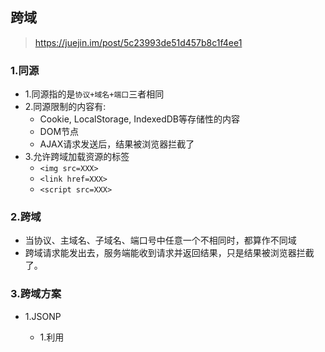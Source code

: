 ## 跨域
> https://juejin.im/post/5c23993de51d457b8c1f4ee1
### 1.同源
* 1.同源指的是```协议+域名+端口```三者相同
* 2.同源限制的内容有:
    * Cookie, LocalStorage, IndexedDB等存储性的内容
    * DOM节点
    * AJAX请求发送后，结果被浏览器拦截了
* 3.允许跨域加载资源的标签
    * ```<img src=XXX>```
    * ```<link href=XXX>```
    * ```<script src=XXX>```
### 2.跨域
* 当协议、主域名、子域名、端口号中任意一个不相同时，都算作不同域
* 跨域请求能发出去，服务端能收到请求并返回结果，只是结果被浏览器拦截了。
### 3.跨域方案
* 1.JSONP
    * 1.利用<script>标签没有跨域限制的漏洞
    * 2.回调传参的形式，获取参数
    * 3.缺点是仅支持get方法，不安全，可能遭受xss攻击
    * 4.实现:
    ```js
    // 服务器端
    var express = require('express');
    var app = express();
    var url = require('url');

    app.get('/test', function(req, res, next) {
        var data = 'hah, this is jsonp'
        var params = url.parse(req.url, true).query;
        res.send(`${params.callback}(${JSON.stringify(data)})`);
    });

    app.listen(8088);
    ```
    ```js
    // 客户端
    function jsonp({ url, callback }) {
        return new Promise((resolve, reject) => {
            let script = document.createElement('script')
            window[callback] = function(data) {
                resolve(data)
                document.body.removeChild(script)
            }
            script.src = `${url}?callback=${callback}`
            document.body.appendChild(script)
        })
    }
    jsonp({
        url: 'http://localhost:8088/test',
        callback: 'callback'
    }).then(data => {
        console.log(data)
    })
    ```
* 2.CORS
跨域资源共享（Cross-origin resource sharing）
http://www.ruanyifeng.com/blog/2016/04/cors.html
    * 1.简单请求（同时满足以下两大条件，就属于简单请求）
        * 条件1：使用下列方法之一:
            * GET
            * HEAD
            * POST
        * 条件2：HTTP的头信息不超出以下几种字段：
            * Accept
            * Accept-Language
            * Content-Language
            * Last-Event-ID
            * Content-Type的值仅限于下列三者之一:
                * text/plain
                * multipart/form-data
                * application/x-www-form-urlencoded
    * 2.复杂请求
    > 复杂请求会在正式通信之前，用options方法增加一次预检HTTP查询请求,通过该请求来知道服务端是否允许跨域请求。

        * 1.如果要发送Cookie，Access-Control-Allow-Origin就不能设为星号，必须指定明确的、与请求网页一致的域名。
        * 2.Cookie依然遵循同源政策，只有用服务器域名设置的Cookie才会上传，其他域名的Cookie并不会上传。
        * 3.原网页代码中的document.cookie也无法读取服务器域名下的Cookie。
        * 4.复杂cors请求示例(添加自定义http头信息):

        ```js
            // 服务器端
            var express = require('express');
            var app = express();
            const whiteList = ['http://127.0.0.1:9000'];
            //设置跨域访问
            app.all('*', function(req, res, next) {
                const origin = req.headers.origin;
                if (whiteList.includes(origin)) {
                    res.header("Access-Control-Allow-Origin", origin); // 允许哪个源访问我
                    res.header("Access-Control-Allow-Headers", "name"); // 允许携带哪个头访问我
                    res.header("Access-Control-Expose-Headers", "name"); // 允许返回的头
                    res.header("Access-Control-Allow-Methods","POST,GET,OPTIONS"); // 服务器支持的所有跨域方法
                    res.header('Access-Control-Max-Age', 3600); // 预检的存活时间(秒)
                    res.header('Access-Control-Allow-Credentials', true); // 允许携带cookie
                }
                next();
            });

            app.post('/test', function(req, res, next) {
                var data = 'hah, this is cors'
                res.send(JSON.stringify(data));
            });

            app.listen(8088);
            console.log('listen 8088')
        ```
        ```js
            // 客户端
            let xhr = new XMLHttpRequest();
            document.cookie = 'name=xx' // cookie不能跨域
            xhr.withCredentials = true // 前端设置是否带cookie
            xhr.open('POST', 'http://localhost:8088/test', true)
            xhr.setRequestHeader('name', 'xx')
            xhr.onreadystatechange = function() {
                if (xhr.readyState === 4) {
                    console.log(xhr.response)
                }
            }
            xhr.send()
        ```
* 3.postMessage(HTML5 XMLHttpRequest Level2 中的API)
    * 页面和iframe之间消息传递
    * 示例
    test.html
    ```html
        <body>
            <iframe src="http://localhost:9000/status.html" frameborder="0" id="frame" onload="load()"></iframe>
            <script>
                function load() {
                    let frame = document.getElementById('frame')
                    frame.contentWindow.postMessage('小姐姐，你好', 'http://localhost:9000') // 发送数据
                    window.onmessage = function(e) { // 接受返回数据
                    console.log('receive:', e.data) // receive: 对不起，我是小哥哥
                    }
                }
            </script>
        </body>
    ```
    status.html
    ```html
        <body>
            <script>
                window.onmessage = function(e) {
                    console.log(e.data) // 小姐姐，你好
                    e.source.postMessage('对不起，我是小哥哥', e.origin)
                }
            </script>
        </body>
    ```
* 4.websocket
    * 全双工通信
    * 建立连接需要借助HTTP协议，建立好后，通信与HTTP无关

    ```js
    // 服务端
    let express = require('express');
    let app = express();
    let WebSocket = require('ws'); // 记得安装ws
    let wss = new WebSocket.Server({port:8088});
    wss.on('connection',function(ws) {
        ws.on('message', function (data) {
            console.log(data); // 小姐姐你好
            ws.send('对不起，我是小哥哥')
        });
    })
    ```
    ```js
    // 客户端
    let socket = new WebSocket('ws://localhost:8088');
    socket.onopen = function () {
        socket.send('小姐姐你好'); // 向服务器发送数据
    }
    socket.onmessage = function (e) {
        console.log(e.data); // 对不起，我是小哥哥
    }
    ```
* 5.Node中间件代理（2次跨域）
    * 1.服务器向服务器发起请求无需遵循同源策略
    * 2.nodejs发起ajax请求 https://segmentfault.com/a/1190000010698468
    * 3.示例:
    ```js
    // 客户端
    let xhr = new XMLHttpRequest();
    xhr.open('POST', 'http://127.0.0.1:4000/', true)
    xhr.onreadystatechange = function() {
        if (xhr.readyState === 4) {
            console.log(xhr.response) // hah, this is nodejs proxy cross origin
        }
    }
    xhr.send()
    ```
    ```js
    // 代理服务器
    const http = require('http')
    const server = http.createServer((req, res) => {
        res.writeHead(200, {
            'Access-Control-Allow-Origin': '*',
            'Access-Control-Allow-Methods': '*',
            'Access-Control-Allow-Headers': 'Content-Type'
        })

        http.get('http://127.0.0.1:8088/test', resp => {
            let data = '';

            // A chunk of data has been recieved.
            resp.on('data', (chunk) => {
                data += chunk;
            });
            
            // The whole response has been received. Print out the result.
            resp.on('end', () => {
                res.end(data)
            });
        })
    })

    server.listen(4000, () => {
        console.log('the proxyServer is running')
    })
    ```
    ```js
    // 源服务器
    var express = require('express');
    var app = express();

    app.get('/test', function(req, res, next) {
        var data = 'hah, this is nodejs proxy cross origin'
        res.send(JSON.stringify(data));
    });

    app.listen(8088);
    console.log('listen 8088')
    ```
* 6.nginx反向代理
    原理类似于node中间件代理，搭建一个中转nginx服务器，用于转发请求
    ```js
    // 客户端
    let xhr = new XMLHttpRequest();
    xhr.open('POST', 'http://127.0.0.1:3000/test', true)
    xhr.onreadystatechange = function() {
        if (xhr.readyState === 4) {
            console.log(xhr.response) // hah, this is nginx proxy
        }
    }
    xhr.send()
    ```
    ```js
    // nginx配置
    server {
        listen 3000;
        server_name 127.0.0.1;
        location / {
            proxy_set_header X-Real-IP $remote_addr; 
			proxy_set_header Host $http_host; 
            proxy_pass http://127.0.0.1:8088/;
        }
    }
    ```
    ```js
    // 服务器
    var express = require('express');
    var app = express();

    app.post('/test', function(req, res, next) {
        var data = 'hah, this is nginx proxy'
        res.send(JSON.stringify(data));
    });

    app.listen(8088);
    console.log('listen 8088')
    ```
* 7.window.name + iframe
    window.name值在不同的页面（甚至不同的域名）加载后依旧存在，并且可以支持非常长的name值（2MB）
    ```js
     // a.html(http://localhost:3000/b.html)
    <iframe src="http://localhost:4000/c.html" frameborder="0" onload="load()" id="iframe"></iframe>
    <script>
        let first = true
        // onload事件会触发2次，第1次加载跨域页，并留存数据于window.name
        function load() {
        if(first){
        // 第1次onload(跨域页)成功后，切换到同域代理页面
            let iframe = document.getElementById('iframe');
            iframe.src = 'http://localhost:3000/b.html';
            first = false;
        }else{
        // 第2次onload(同域b.html页)成功后，读取同域window.name中数据
            console.log(iframe.contentWindow.name);
        }
        }
    </script>
    ```
    ```js
    b.html为中间代理页，与a.html同域，内容为空。
    ```
    ```js
     // c.html(http://localhost:4000/c.html)
    <script>
        window.name = '我不爱你'  
    </script>
    ```
* 8.location.hash + iframe 
    一开始a.html给c.html传一个hash值，然后c.html收到hash值后，再把hash值传递给b.html，最后b.html将结果放到a.html的hash值中。
    ```js
    // a.html http://localhost:3000
    <iframe src="http://localhost:4000/c.html#iloveyou"></iframe>
    <script>
        window.onhashchange = function () { //检测hash的变化
            console.log(location.hash);
        }
    </script>
    ```
    ```js
    // b.html http://localhost:3000
    <script>
        window.parent.parent.location.hash = location.hash 
        //b.html将结果放到a.html的hash值中，b.html可通过parent.parent访问a.html页面
    </script>
    ```
    ```js
    // c.html http://localhost:4000
    console.log(location.hash);
    let iframe = document.createElement('iframe');
    iframe.src = 'http://localhost:3000/b.html#idontloveyou';
    document.body.appendChild(iframe);
    ```
* 9.document.domain + iframe
    该方式只能用于二级域名相同的情况下，比如 a.test.com 和 b.test.com 适用于该方式
    ```js
    // a.html
    <body>
    helloa
    <iframe src="http://b.zf1.cn:3000/b.html" frameborder="0" onload="load()" id="frame"></iframe>
    <script>
        document.domain = 'zf1.cn'
        function load() {
        console.log(frame.contentWindow.a);
        }
    </script>
    </body>
    ```
    ```js
    // b.html
    <body>
    hellob
    <script>
        document.domain = 'zf1.cn'
        var a = 100;
    </script>
    </body>
    ```



